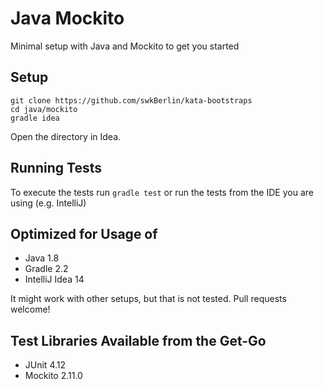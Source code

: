 # Java Mockito

Minimal setup with Java and Mockito to get you started

## Setup

    git clone https://github.com/swkBerlin/kata-bootstraps
    cd java/mockito
    gradle idea

Open the directory in Idea.


## Running Tests

To execute the tests run `gradle test` or run the tests from the IDE you are using (e.g. IntelliJ)


## Optimized for Usage of
- Java 1.8
- Gradle 2.2
- IntelliJ Idea 14

It might work with other setups, but that is not tested. Pull requests welcome!


## Test Libraries Available from the Get-Go
- JUnit 4.12
- Mockito 2.11.0
